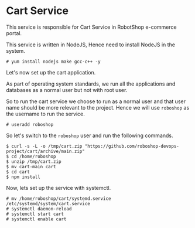 # Cart Service

This service is responsible for Cart Service in  RobotShop e-commerce portal.

This service is written in NodeJS, Hence need to install NodeJS in the system.

```
# yum install nodejs make gcc-c++ -y 
```

Let's now set up the cart application.

As part of operating system standards, we run all the applications and databases as a normal user but not with root user.

So to run the cart service we choose to run as a normal user and that user name should be more relevant to the project. Hence we will use `roboshop` as the username to run the service.

```
# useradd roboshop
```

So let's switch to the `roboshop` user and run the following commands.

```
$ curl -s -L -o /tmp/cart.zip "https://github.com/roboshop-devops-project/cart/archive/main.zip"
$ cd /home/roboshop
$ unzip /tmp/cart.zip
$ mv cart-main cart
$ cd cart
$ npm install 
```

Now, lets set up the service with systemctl.

```
# mv /home/roboshop/cart/systemd.service /etc/systemd/system/cart.service
# systemctl daemon-reload
# systemctl start cart
# systemctl enable cart
```



